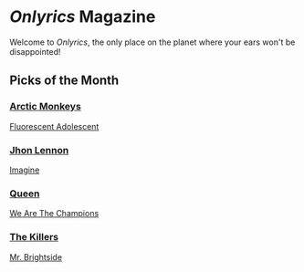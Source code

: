 # _Onlyrics_ Magazine

Welcome to _Onlyrics_, the only place on the planet where your ears won't be disappointed!



## Picks of the Month

### [Arctic Monkeys](/writer/arctic_monkeys.md) 

[Fluorescent Adolescent](song/jan/fluorescent_adolescent.md)

### [Jhon Lennon](writer/john_lennon.md) 

[Imagine](song/jan/vanilla-panna-cotta.md)

### [Queen](writer/queen.md) 

[We Are The Champions](song/jan/we_are_the_champions.md)

### [The Killers](writer/the_killers) 

[Mr. Brightside](song/jan/mr_brightside.md)
